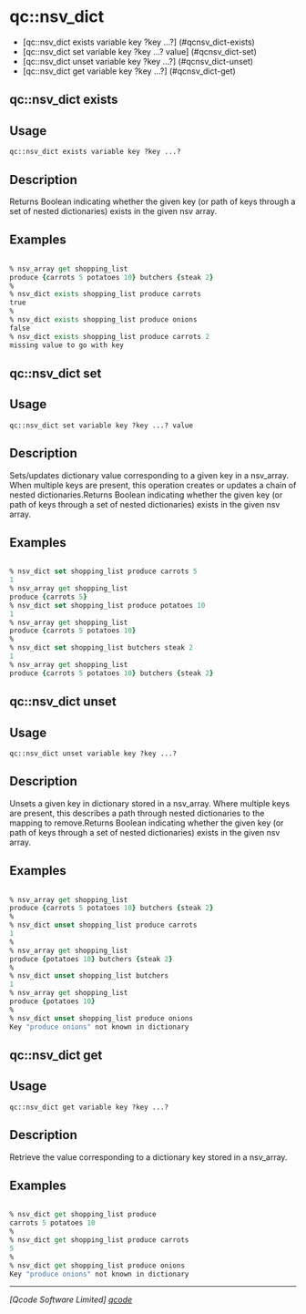 qc::nsv_dict
==============

 * [qc::nsv_dict exists variable key ?key ...?] (#qcnsv_dict-exists)
 * [qc::nsv_dict set variable key ?key ...? value] (#qcnsv_dict-set)
 * [qc::nsv_dict unset variable key ?key ...?] (#qcnsv_dict-unset)
 * [qc::nsv_dict get variable key ?key ...?] (#qcnsv_dict-get)

qc::nsv_dict exists
-------------------

Usage
-----
`qc::nsv_dict exists variable key ?key ...?`

Description
-----------
Returns Boolean indicating whether the given key (or path of keys through a set of nested dictionaries) exists in the given nsv array. 

Examples
--------
```tcl

% nsv_array get shopping_list
produce {carrots 5 potatoes 10} butchers {steak 2}
%
% nsv_dict exists shopping_list produce carrots
true
% 
% nsv_dict exists shopping_list produce onions
false
% nsv_dict exists shopping_list produce carrots 2
missing value to go with key
```

qc::nsv_dict set
-------------------

Usage
-----
`qc::nsv_dict set variable key ?key ...? value`

Description
-----------
Sets/updates dictionary value corresponding to a given key in a nsv_array.
When multiple keys are present, this operation creates or updates a chain of nested dictionaries.Returns Boolean indicating whether the given key (or path of keys through a set of nested dictionaries) exists in the given nsv array. 

Examples
--------
```tcl

% nsv_dict set shopping_list produce carrots 5
1
% nsv_array get shopping_list
produce {carrots 5}
% nsv_dict set shopping_list produce potatoes 10
1
% nsv_array get shopping_list
produce {carrots 5 potatoes 10}
%
% nsv_dict set shopping_list butchers steak 2
1
% nsv_array get shopping_list
produce {carrots 5 potatoes 10} butchers {steak 2}
```

qc::nsv_dict unset
-------------------

Usage
-----
`qc::nsv_dict unset variable key ?key ...?`

Description
-----------
Unsets a given key in dictionary stored in a nsv_array.
Where multiple keys are present, this describes a path through nested dictionaries to the mapping to remove.Returns Boolean indicating whether the given key (or path of keys through a set of nested dictionaries) exists in the given nsv array. 

Examples
--------
```tcl

% nsv_array get shopping_list
produce {carrots 5 potatoes 10} butchers {steak 2}
%
% nsv_dict unset shopping_list produce carrots
1
% 
% nsv_array get shopping_list
produce {potatoes 10} butchers {steak 2}
%
% nsv_dict unset shopping_list butchers
1
% nsv_array get shopping_list
produce {potatoes 10}
%
% nsv_dict unset shopping_list produce onions
Key "produce onions" not known in dictionary
```

qc::nsv_dict get
-------------------

Usage
-----
`qc::nsv_dict get variable key ?key ...?`

Description
-----------
Retrieve the value corresponding to a dictionary key stored in a nsv_array.

Examples
--------
```tcl

% nsv_dict get shopping_list produce
carrots 5 potatoes 10
%
% nsv_dict get shopping_list produce carrots
5
% 
% nsv_dict get shopping_list produce onions
Key "produce onions" not known in dictionary
```
----------------------------------
*[Qcode Software Limited] [qcode]*

[qcode]: http://www.qcode.co.uk "Qcode Software"
